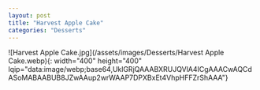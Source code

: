 ```yaml
---
layout: post
title: "Harvest Apple Cake"
categories: "Desserts"
---
```

![Harvest Apple Cake.jpg](/assets/images/Desserts/Harvest Apple Cake.webp){: width="400" height="400" lqip="data:image/webp;base64,UklGRjQAAABXRUJQVlA4ICgAAACwAQCdASoMABAABUB8JZwAAup2wrWAAP7DPXBxEt4VhpHFFZrShAAA"}

